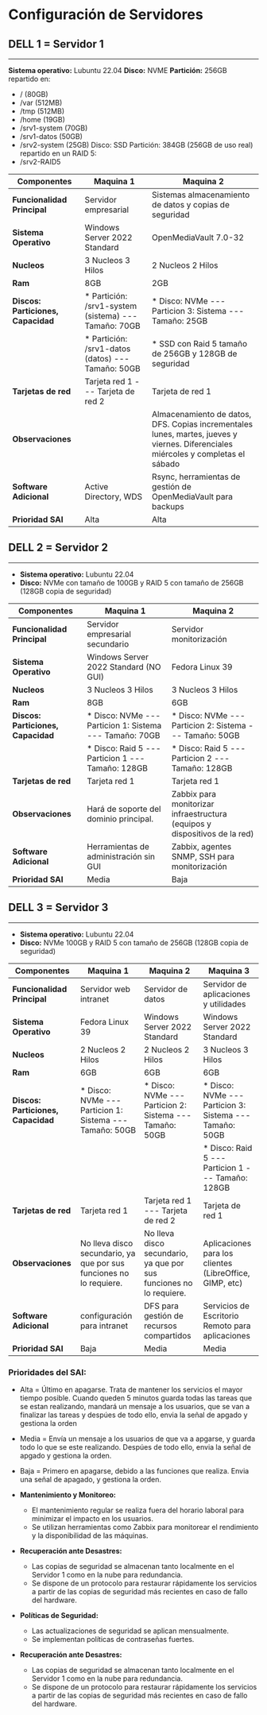 # Configuración de Servidores

## DELL 1 = Servidor 1
---

**Sistema operativo:** Lubuntu 22.04
 **Disco:** NVME **Partición:**  256GB repartido en:
- / (80GB)
- /var (512MB)
- /tmp (512MB)
- /home (19GB)
- /srv1-system (70GB)
- /srv1-datos (50GB)
- /srv2-system (25GB)
 Disco: SSD Partición:  384GB (256GB de uso real) repartido en un RAID 5:
- /srv2-RAID5

| **Componentes**                    | **Maquina 1**                                               | **Maquina 2**                                                                                    |
|------------------------------------|-------------------------------------------------------------|--------------------------------------------------------------------------------------------------|
| **Funcionalidad Principal**        | Servidor empresarial                                        | Sistemas almacenamiento de datos y copias de seguridad                                                  |
| **Sistema Operativo**              | Windows Server 2022 Standard                                | OpenMediaVault 7.0-32                                                                            |
| **Nucleos**                        | 3 Nucleos 3 Hilos                                           | 2 Nucleos 2 Hilos                                                                                |
| **Ram**                            | 8GB                                                         | 2GB                                                                                              |
| **Discos: Particiones, Capacidad** | * Partición: /srv1-system (sistema) --- Tamaño: 70GB      | * Disco: NVMe --- Particion 3: Sistema --- Tamaño: 25GB                                          |
|                                    | * Partición: /srv1-datos (datos) --- Tamaño: 50GB           | * SSD  con Raid 5 tamaño de 256GB y 128GB de seguridad                                                |
| **Tarjetas de red**                | Tarjeta red 1 --- Tarjeta de red 2                          | Tarjeta de red 1                                                                                 |
| **Observaciones**                  |                                                             | Almacenamiento de datos, DFS. Copias incrementales lunes, martes, jueves y viernes. Diferenciales miércoles y completas el sábado |
| **Software Adicional**             | Active Directory, WDS                                       | Rsync, herramientas de gestión de OpenMediaVault para backups                                    |
| **Prioridad SAI**                  | Alta                                                        | Alta                                                                                            |


## DELL 2 = Servidor 2
---

- **Sistema operativo:** Lubuntu 22.04
- **Disco:** NVMe con tamaño de 100GB y RAID 5 con tamaño de 256GB (128GB copia de seguridad)

| **Componentes**                    | **Maquina 1**                                               | **Maquina 2**                                                             |
|------------------------------------|-------------------------------------------------------------|---------------------------------------------------------------------------|
| **Funcionalidad Principal**        | Servidor empresarial secundario                             | Servidor monitorización                                                   |
| **Sistema Operativo**              | Windows Server 2022 Standard (NO GUI)                       | Fedora Linux 39                                                           |
| **Nucleos**                        | 3 Nucleos 3 Hilos                                           | 3 Nucleos 3 Hilos                                                         |
| **Ram**                            | 8GB                                                         | 6GB                                                                       |
| **Discos: Particiones, Capacidad** | * Disco: NVMe --- Particion 1: Sistema --- Tamaño: 70GB     | * Disco: NVMe --- Particion 2: Sistema --- Tamaño: 50GB                   |
|                                    | * Disco: Raid 5 --- Particion 1 --- Tamaño: 128GB           | * Disco: Raid 5 --- Particion 2 --- Tamaño: 128GB                         |
| **Tarjetas de red**                | Tarjeta red 1                                               | Tarjeta red 1                                                             |
| **Observaciones**                  | Hará de soporte del dominio principal.                      | Zabbix para monitorizar infraestructura (equipos y dispositivos de la red)|
| **Software Adicional**             | Herramientas de administración sin GUI                      | Zabbix, agentes SNMP, SSH para monitorización                             |
| **Prioridad SAI**                  | Media                                                       | Baja                                                                      |


## DELL 3 = Servidor 3
---

- **Sistema operativo:** Lubuntu 22.04
- **Disco:** NVMe 100GB y RAID 5 con tamaño de 256GB (128GB copia de seguridad)

| **Componentes**                    | **Maquina 1**                                               | **Maquina 2**                                               | **Maquina 3**                                                 |
|------------------------------------|-------------------------------------------------------------|-------------------------------------------------------------|---------------------------------------------------------------|
| **Funcionalidad Principal**        | Servidor web intranet                                       | Servidor de datos                                           | Servidor de aplicaciones y utilidades                         |
| **Sistema Operativo**              | Fedora Linux 39                                             | Windows Server 2022 Standard                                | Windows Server 2022 Standard                                  |
| **Nucleos**                        | 2 Nucleos 2 Hilos                                           | 2 Nucleos 2 Hilos                                           | 3 Nucleos 3 Hilos                                             |
| **Ram**                            | 6GB                                                         | 6GB                                                         | 6GB                                                           |
| **Discos: Particiones, Capacidad** | * Disco: NVMe --- Particion 1: Sistema --- Tamaño: 50GB     | * Disco: NVMe --- Particion 2: Sistema --- Tamaño: 50GB     | * Disco: NVMe --- Particion 3: Sistema --- Tamaño: 50GB       |
|                                    |                                                             |                                                             | * Disco: Raid 5 --- Particion 1 --- Tamaño: 128GB             |
| **Tarjetas de red**                | Tarjeta red 1                                               | Tarjeta red 1 --- Tarjeta de red 2                          | Tarjeta de red 1                                              |
| **Observaciones**                  | No lleva disco secundario, ya que por sus funciones no lo requiere. | No lleva disco secundario, ya que por sus funciones no lo requiere. | Aplicaciones para los clientes (LibreOffice, GIMP, etc)            |
| **Software Adicional**             | configuración para intranet                            | DFS para gestión de recursos compartidos                     | Servicios de Escritorio Remoto para aplicaciones               |
| **Prioridad SAI**                  | Baja                                                        | Media                                                       | Media                                                          |
### Prioridades del SAI:
- Alta = Último en apagarse. Trata de mantener los servicios el mayor tiempo posible. Cuando queden 5 minutos guarda todas las tareas que se estan realizando, mandará un mensaje a los usuarios, que se van a finalizar las tareas y despúes de todo ello, envia la señal de apgado y gestiona la orden
- Media = Envía un mensaje a los usuarios de que va a apgarse, y guarda todo lo que se este realizando. Despúes de todo ello, envia la señal de apgado y gestiona la orden.
- Baja = Primero en apagarse, debido a las funciones que realiza. Envia una señal de apagado, y gestiona la orden.

- **Mantenimiento y Monitoreo:**
  - El mantenimiento regular se realiza fuera del horario laboral para minimizar el impacto en los usuarios.
  - Se utilizan herramientas como Zabbix para monitorear el rendimiento y la disponibilidad de las máquinas.

- **Recuperación ante Desastres:**
  - Las copias de seguridad se almacenan tanto localmente en el Servidor 1 como en la nube para redundancia.
  - Se dispone de un protocolo para restaurar rápidamente los servicios a partir de las copias de seguridad más recientes en caso de fallo del hardware.
 
- **Políticas de Seguridad:**
  - Las actualizaciones de seguridad se aplican mensualmente.
  - Se implementan políticas de contraseñas fuertes.

- **Recuperación ante Desastres:**
  - Las copias de seguridad se almacenan tanto localmente en el Servidor 1 como en la nube para redundancia.
  - Se dispone de un protocolo para restaurar rápidamente los servicios a partir de las copias de seguridad más recientes en caso de fallo del hardware.
 
